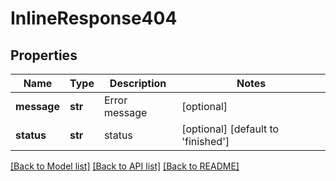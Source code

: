 # InlineResponse404

## Properties
Name | Type | Description | Notes
------------ | ------------- | ------------- | -------------
**message** | **str** | Error message | [optional] 
**status** | **str** | status | [optional] [default to 'finished']

[[Back to Model list]](../README.md#documentation-for-models) [[Back to API list]](../README.md#documentation-for-api-endpoints) [[Back to README]](../README.md)


